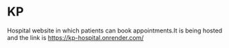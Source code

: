 # KP
Hospital website in which patients can book appointments.It is being hosted and the link is https://kp-hospital.onrender.com/
